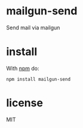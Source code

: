 # mailgun-send

Send mail via mailgun

# install

With [npm](https://npmjs.org) do:

```
npm install mailgun-send
```

# license

MIT
